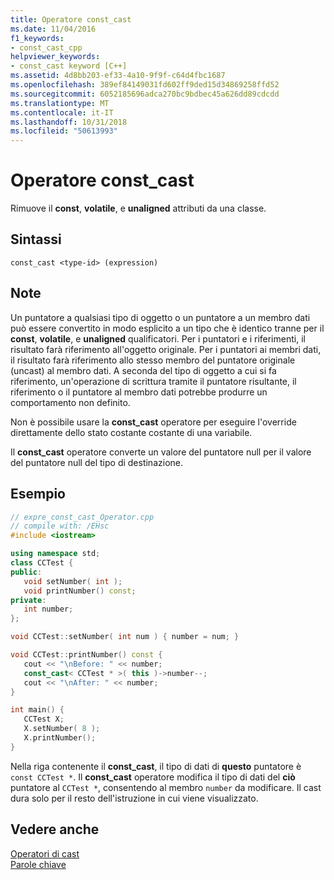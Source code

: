```yaml
---
title: Operatore const_cast
ms.date: 11/04/2016
f1_keywords:
- const_cast_cpp
helpviewer_keywords:
- const_cast keyword [C++]
ms.assetid: 4d8bb203-ef33-4a10-9f9f-c64d4fbc1687
ms.openlocfilehash: 389ef84149031fd602ff9ded15d34869258ffd52
ms.sourcegitcommit: 6052185696adca270bc9bdbec45a626dd89cdcdd
ms.translationtype: MT
ms.contentlocale: it-IT
ms.lasthandoff: 10/31/2018
ms.locfileid: "50613993"
---
```

# <a name="constcast-operator"></a>Operatore const_cast

Rimuove il **const**, **volatile**, e **unaligned** attributi da una classe.

## <a name="syntax"></a>Sintassi

```
const_cast <type-id> (expression)
```

## <a name="remarks"></a>Note

Un puntatore a qualsiasi tipo di oggetto o un puntatore a un membro dati può essere convertito in modo esplicito a un tipo che è identico tranne per il **const**, **volatile**, e **unaligned** qualificatori. Per i puntatori e i riferimenti, il risultato farà riferimento all'oggetto originale. Per i puntatori ai membri dati, il risultato farà riferimento allo stesso membro del puntatore originale (uncast) al membro dati. A seconda del tipo di oggetto a cui si fa riferimento, un'operazione di scrittura tramite il puntatore risultante, il riferimento o il puntatore al membro dati potrebbe produrre un comportamento non definito.

Non è possibile usare la **const_cast** operatore per eseguire l'override direttamente dello stato costante costante di una variabile.

Il **const_cast** operatore converte un valore del puntatore null per il valore del puntatore null del tipo di destinazione.

## <a name="example"></a>Esempio

```cpp
// expre_const_cast_Operator.cpp
// compile with: /EHsc
#include <iostream>

using namespace std;
class CCTest {
public:
   void setNumber( int );
   void printNumber() const;
private:
   int number;
};

void CCTest::setNumber( int num ) { number = num; }

void CCTest::printNumber() const {
   cout << "\nBefore: " << number;
   const_cast< CCTest * >( this )->number--;
   cout << "\nAfter: " << number;
}

int main() {
   CCTest X;
   X.setNumber( 8 );
   X.printNumber();
}
```

Nella riga contenente il **const_cast**, il tipo di dati di **questo** puntatore è `const CCTest *`. Il **const_cast** operatore modifica il tipo di dati del **ciò** puntatore al `CCTest *`, consentendo al membro `number` da modificare. Il cast dura solo per il resto dell'istruzione in cui viene visualizzato.

## <a name="see-also"></a>Vedere anche

[Operatori di cast](../cpp/casting-operators.md)<br/>
[Parole chiave](../cpp/keywords-cpp.md)